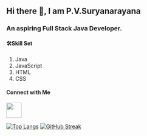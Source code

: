 ## Hi there 👋, I am P.V.Suryanarayana

<h3> An aspiring Full Stack Java Developer.</h3>
<h4>🛠️Skill Set</h4>
<ol>
  <li>Java</li>
  <li>JavaScript</li>
  <li>HTML</li>
  <li>CSS</li>
</ol>

<h4>Connect with Me</h4>

<a href="https://www.linkedin.com/in/p-v-surya-narayana-84a0a124b/" target="_blank"><img src="https://upload.wikimedia.org/wikipedia/commons/thumb/f/f8/LinkedIn_icon_circle.svg/1200px-LinkedIn_icon_circle.svg.png" width="40px" height="40px"></a>


[![Top Langs](https://github-readme-stats.vercel.app/api/top-langs/?username=Dark-Dynamight&layout=compact)](https://github.com/Dark-Dynamight/Dark-Dynamight/github-readme-stats)
[![GitHub Streak](https://streak-stats.demolab.com/?user=Dark-Dynamight)](https://git.io/streak-stats)

<!--<a href="https://git.io/streak-stats"><img src="https://github-readme-streak-stats-phi-wine.vercel.app?user=Dark-Dynamight" alt="GitHub Streak" /></a>-->
<!--
**Dark-Dynamight/Dark-Dynamight** is a ✨ _special_ ✨ repository because its `README.md` (this file) appears on your GitHub profile.

Here are some ideas to get you started:

- 🔭 I’m currently working on ...
- 🌱 I’m currently learning ...
- 👯 I’m looking to collaborate on ...
- 🤔 I’m looking for help with ...
- 💬 Ask me about ...
- 📫 How to reach me: ...
- 😄 Pronouns: ...
- ⚡ Fun fact: ...
-->
